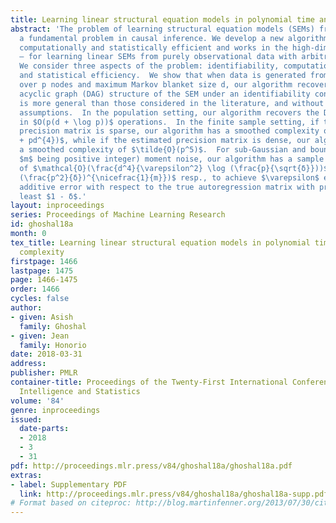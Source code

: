 ```yaml
---
title: Learning linear structural equation models in polynomial time and sample complexity
abstract: 'The problem of learning structural equation models (SEMs) from data is
  a fundamental problem in causal inference. We develop a new algorithm — which is
  computationally and statistically efficient and works in the high-dimensional regime
  — for learning linear SEMs from purely observational data with arbitrary noise distribution.
  We consider three aspects of the problem: identifiability, computational efficiency,
  and statistical efficiency.  We show that when data is generated from a linear SEM
  over p nodes and maximum Markov blanket size d, our algorithm recovers the directed
  acyclic graph (DAG) structure of the SEM under an identifiability condition that
  is more general than those considered in the literature, and without faithfulness
  assumptions.  In the population setting, our algorithm recovers the DAG structure
  in $O(p(d + \log p))$ operations.  In the finite sample setting, if the estimated
  precision matrix is sparse, our algorithm has a smoothed complexity of $\tilde{O}(p^3
  + pd^{4})$, while if the estimated precision matrix is dense, our algorithm has
  a smoothed complexity of $\tilde{O}(p^5)$.  For sub-Gaussian and bounded ($4m$-th,
  $m$ being positive integer) moment noise, our algorithm has a sample complexity
  of $\mathcal{O}(\frac{d^4}{\varepsilon^2} \log (\frac{p}{\sqrt{δ}}))$ and $\mathcal{O}(\frac{d^4}{\varepsilon^2}
  (\frac{p^2}{δ})^{\nicefrac{1}{m}})$ resp., to achieve $\varepsilon$ element-wise
  additive error with respect to the true autoregression matrix with probability at
  least $1 - δ$.'
layout: inproceedings
series: Proceedings of Machine Learning Research
id: ghoshal18a
month: 0
tex_title: Learning linear structural equation models in polynomial time and sample
  complexity
firstpage: 1466
lastpage: 1475
page: 1466-1475
order: 1466
cycles: false
author:
- given: Asish
  family: Ghoshal
- given: Jean
  family: Honorio
date: 2018-03-31
address: 
publisher: PMLR
container-title: Proceedings of the Twenty-First International Conference on Artificial
  Intelligence and Statistics
volume: '84'
genre: inproceedings
issued:
  date-parts:
  - 2018
  - 3
  - 31
pdf: http://proceedings.mlr.press/v84/ghoshal18a/ghoshal18a.pdf
extras:
- label: Supplementary PDF
  link: http://proceedings.mlr.press/v84/ghoshal18a/ghoshal18a-supp.pdf
# Format based on citeproc: http://blog.martinfenner.org/2013/07/30/citeproc-yaml-for-bibliographies/
---
```

